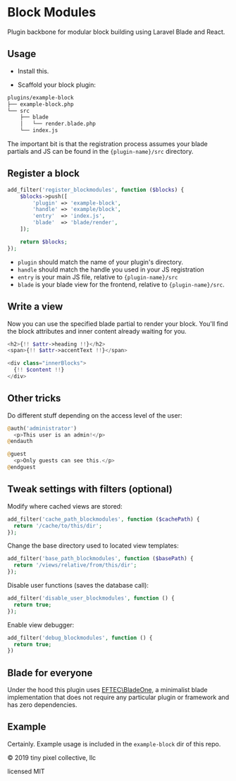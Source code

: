 # Block Modules

Plugin backbone for modular block building using Laravel Blade and React.

## Usage

- Install this.

- Scaffold your block plugin:

```bash
plugins/example-block
├── example-block.php
└── src
    ├── blade
    │   └── render.blade.php
    └── index.js
```

The important bit is that the registration process assumes your blade partials and JS can be found in the `{plugin-name}/src` directory.

## Register a block

```php
add_filter('register_blockmodules', function ($blocks) {
    $blocks->push([
        'plugin' => 'example-block',
        'handle' => 'example/block',
        'entry'  => 'index.js',
        'blade'  => 'blade/render',
    ]);

    return $blocks;
});
```

- `plugin` should match the name of your plugin's directory.
- `handle` should match the handle you used in your JS registration
- `entry` is your main JS file, relative to `{plugin-name}/src`
- `blade` is your blade view for the frontend, relative to `{plugin-name}/src`.

## Write a view

Now you can use the specified blade partial to render your block. You'll find the block attributes and inner content already waiting for you.

```php
<h2>{!! $attr->heading !!}</h2>
<span>{!! $attr->accentText !!}</span>

<div class="innerBlocks">
  {!! $content !!}
</div>
```

## Other tricks

Do different stuff depending on the access level of the user:

```php
@auth('administrator')
  <p>This user is an admin!</p>
@endauth

@guest
  <p>Only guests can see this.</p>
@endguest
```

## Tweak settings with filters (optional)

Modify where cached views are stored:

```php
add_filter('cache_path_blockmodules', function ($cachePath) {
  return '/cache/to/this/dir';
});
```

Change the base directory used to located view templates:

```php
add_filter('base_path_blockmodules', function ($basePath) {
  return '/views/relative/from/this/dir';
});
```

Disable user functions (saves the database call):

```php
add_filter('disable_user_blockmodules', function () {
  return true;
});
```

Enable view debugger:

```php
add_filter('debug_blockmodules', function () {
  return true;
})
```

## Blade for everyone

Under the hood this plugin uses [EFTEC\BladeOne](https://github.com/EFTEC/BladeOne), a minimalist blade implementation that does not require any particular plugin or framework and has zero dependencies.

## Example

Certainly. Example usage is included in the `example-block` dir of this repo.

&copy; 2019 tiny pixel collective, llc

licensed MIT
